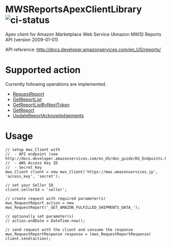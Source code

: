 # MWSReportsApexClientLibrary ![ci-status](https://circleci.com/gh/ubiregiinc/MWSReportsApexClientLibrary.png?style=shield&circle-token=4795b9bf49b5e591b7943a4d02616faae6537916)
Apex client for Amazon Marketplace Web Service (Amazon MWS) Reports API (version 2009-01-01)

API reference: http://docs.developer.amazonservices.com/en_US/reports/

# Supported action
Currently following operations are implemented.

- [RequestReport](http://docs.developer.amazonservices.com/en_US/reports/Reports_RequestReport.html)
- [GetReportList](http://docs.developer.amazonservices.com/en_US/reports/Reports_GetReportList.html)
- [GetReportListByNextToken](http://docs.developer.amazonservices.com/en_US/reports/Reports_GetReportListByNextToken.html)
- [GetReport](http://docs.developer.amazonservices.com/en_US/reports/Reports_GetReport.html)
- [UpdateReportAcknowledgements](http://docs.developer.amazonservices.com/en_US/reports/Reports_UpdateReportAcknowledgements.html)

# Usage
```apex
// setup mws_Client with 
//  - API endpoint (see http://docs.developer.amazonservices.com/en_US/dev_guide/DG_Endpoints.html)
//  - AWS Access Key ID
//  - Secret Key
mws_Client client = new mws_Client('https://mws.amazonservices.jp', 'access_key', 'secret');

// set your Seller ID
client.sellerId = 'seller';

// create request with required parameter(s)
mws_RequestReport action = new mws_RequestReport('_GET_AMAZON_FULFILLED_SHIPMENTS_DATA_');

// optionally set parameter(s)
// action.endDate = DateTime.now();

// send request with the client and consume the response
mws_RequestReportResponse response = (mws_RequestReportResponse) client.send(action);
```

